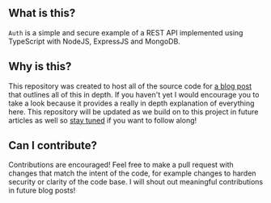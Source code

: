 ## What is this?
`Auth` is a simple and secure example of a REST API implemented using TypeScript with NodeJS, ExpressJS and MongoDB. 

## Why is this?
This repository was created to host all of the source code for [a blog post](https://cryptobyte.dev/basic-typescript-express-auth/) that outlines all of this in depth. If you haven't yet I would encourage you to take a look because it provides a really in depth explanation of everything here. This repository will be updated as we build on to this project in future articles as well so [stay tuned](https://cryptobyte.dev/#/portal/) if you want to follow along!

## Can I contribute?
Contributions are encouraged! Feel free to make a pull request with changes that match the intent of the code, for example changes to harden security or clarity of the code base. I will shout out meaningful contributions in future blog posts!